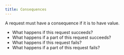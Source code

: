 ```yaml
---
title: Consequences
---
```


A request must have a consequence if it is to have value.

* What happens if this request succeeds?
* What happens if a part of this request succeeds?
* What happens if this request fails?
* What happens if a part of this request fails?
